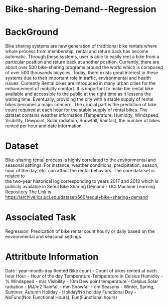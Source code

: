 # Bike-sharing-Demand--Regression

# BackGround
Bike sharing systems are new generation of traditional bike rentals where whole process from membership, rental and return 
back has become automatic. Through these systems, user is able to easily rent a bike from a particular position and return 
back at another position. Currently, there are about over 500 bike-sharing programs around the world which is composed of 
over 500 thousands bicycles. Today, there exists great interest in these systems due to their important role in traffic, 
environmental and health issues. 
Currently Rental bikes are introduced in many urban cities for the enhancement of mobility comfort. It is important to make the rental bike available and accessible to the public at the right time as it lessens the waiting time. Eventually, providing the city with a stable supply of rental bikes becomes a major concern. The crucial part is the prediction of bike count required at each hour for the stable supply of rental bikes. The dataset contains weather information (Temperature, Humidity, Windspeed, Visibility, Dewpoint, Solar radiation, Snowfall, Rainfall), the number of bikes rented per hour and date information

# Dataset 
Bike-sharing rental process is highly correlated to the environmental and seasonal settings. For instance, weather conditions,
precipitation, season, hour of the day, etc. can affect the rental behaviors. The core data set is related to  
the two-year historical log corresponding to years 2017 and 2018 which is publicly available in Seoul Bike Sharing Demand - UCI Machine Learning Repository 
The Link is https://archive.ics.uci.edu/dataset/560/seoul+bike+sharing+demand
# Associated Task
Regression: Predication of bike rental count hourly or daily based on the environmental and seasonal settings.
  
# Attritbute Information
Date : year-month-day
Rented Bike count - Count of bikes rented at each hour 
Hour - Hour of the day
Temperature-Temperature in Celsius
Humidity - %
Windspeed - m/s
Visibility - 10m
Dew point temperature - Celsius 
Solar radiation - MJ/m2
Rainfall - mm
Snowfall - cm
Seasons - Winter, Spring, Summer, Autumn
Holiday - Holiday/No holiday
Functional Day - NoFunc(Non Functional Hours), Fun(Functional hours)
